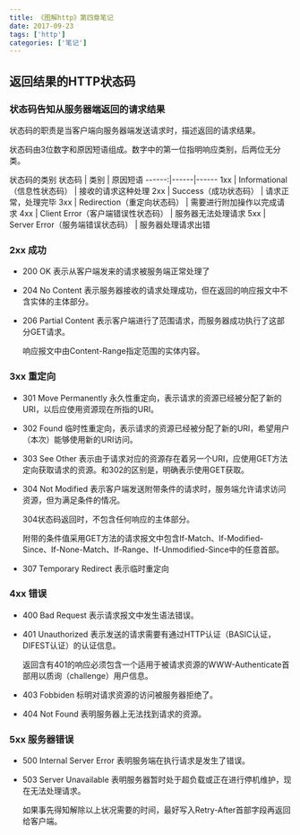```yaml
---
title: 《图解http》第四章笔记
date: 2017-09-23
tags: ['http']
categories: ['笔记']
---
```

## 返回结果的HTTP状态码
### 状态码告知从服务器端返回的请求结果
状态码的职责是当客户端向服务器端发送请求时，描述返回的请求结果。

状态码由3位数字和原因短语组成。数字中的第一位指明响应类别，后两位无分类。
<!--more-->
状态码的类别
状态码 | 类别 | 原因短语
------:|------|------
1xx   | Informational（信息性状态码） | 接收的请求这种处理
2xx   | Success（成功状态码） | 请求正常，处理完毕
3xx   | Redirection（重定向状态码） | 需要进行附加操作以完成请求
4xx   | Client Error（客户端错误性状态码） | 服务器无法处理请求
5xx   | Server Error（服务端错误状态码） | 服务器处理请求出错
### 2xx 成功
* 200 OK
    表示从客户端发来的请求被服务端正常处理了
* 204 No Content
    表示服务器接收的请求处理成功，但在返回的响应报文中不含实体的主体部分。
* 206 Partial Content
    表示客户端进行了范围请求，而服务器成功执行了这部分GET请求。

    响应报文中由Content-Range指定范围的实体内容。
### 3xx 重定向
* 301 Move Permanently
    永久性重定向，表示请求的资源已经被分配了新的URI，以后应使用资源现在所指的URI。
* 302 Found
    临时性重定向，表示请求的资源已经被分配了新的URI，希望用户（本次）能够使用新的URI访问。
* 303 See Other
    表示由于请求对应的资源存在着另一个URI，应使用GET方法定向获取请求的资源。和302的区别是，明确表示使用GET获取。
* 304 Not Modified
    表示客户端发送附带条件的请求时，服务端允许请求访问资源，但为满足条件的情况。

    304状态码返回时，不包含任何响应的主体部分。
    
    附带的条件值采用GET方法的请求报文中包含If-Match、If-Modified-Since、If-None-Match、If-Range、If-Unmodified-Since中的任意首部。
* 307 Temporary Redirect
    表示临时重定向
### 4xx 错误
* 400 Bad Request
    表示请求报文中发生语法错误。
* 401 Unauthorized
    表示发送的请求需要有通过HTTP认证（BASIC认证， DIFEST认证）的认证信息。

    返回含有401的响应必须包含一个适用于被请求资源的WWW-Authenticate首部用以质询（challenge）用户信息。
* 403 Fobbiden
    标明对请求资源的访问被服务器拒绝了。
* 404 Not Found
    表明服务器上无法找到请求的资源。
### 5xx 服务器错误
* 500 Internal Server Error
    表明服务端在执行请求是发生了错误。
* 503 Server Unavailable
    表明服务器暂时处于超负载或正在进行停机维护，现在无法处理请求。

    如果事先得知解除以上状况需要的时间，最好写入Retry-After首部字段再返回给客户端。
